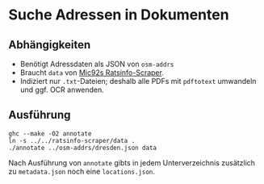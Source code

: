 # Suche Adressen in Dokumenten

## Abhängigkeiten

* Benötigt Adressdaten als JSON von `osm-addrs`
* Braucht `data` von [Mic92s Ratsinfo-Scraper](https://github.com/Mic92/ratsinfo-scraper).
* Indiziert nur `.txt`-Dateien; deshalb alle PDFs mit `pdftotext`
  umwandeln und ggf. OCR anwenden.
  
## Ausführung

```shell
ghc --make -O2 annotate
ln -s ../../ratsinfo-scraper/data .
./annotate ../osm-addrs/dresden.json data
```

Nach Ausführung von `annotate` gibts in jedem Unterverzeichnis
zusätzlich zu `metadata.json` noch eine `locations.json`.
